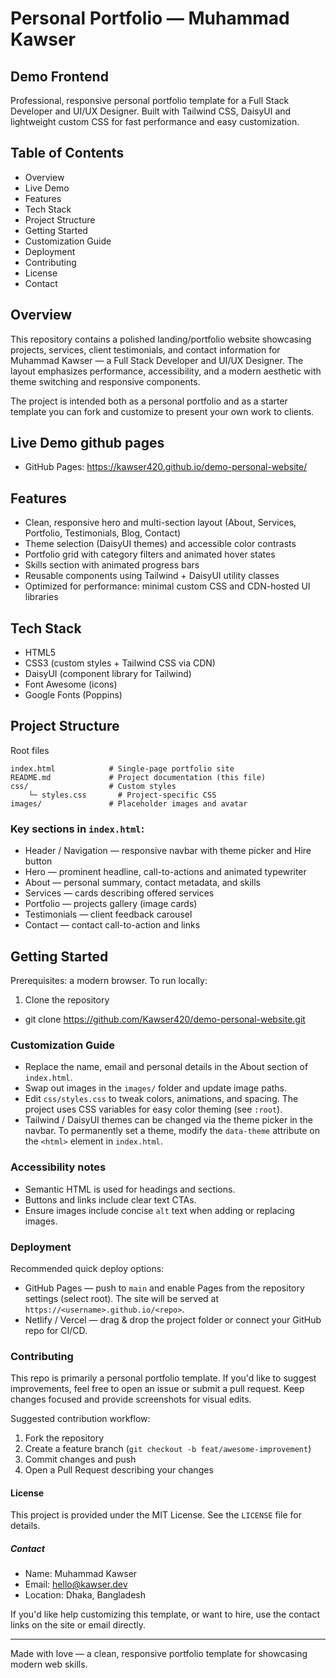 # Personal Portfolio — Muhammad Kawser

## Demo Frontend

Professional, responsive personal portfolio template for a Full Stack Developer and UI/UX Designer. Built with Tailwind CSS, DaisyUI and lightweight custom CSS for fast performance and easy customization.

## Table of Contents

- Overview
- Live Demo
- Features
- Tech Stack
- Project Structure
- Getting Started
- Customization Guide
- Deployment
- Contributing
- License
- Contact

## Overview

This repository contains a polished landing/portfolio website showcasing projects, services, client testimonials, and contact information for Muhammad Kawser — a Full Stack Developer and UI/UX Designer. The layout emphasizes performance, accessibility, and a modern aesthetic with theme switching and responsive components.

The project is intended both as a personal portfolio and as a starter template you can fork and customize to present your own work to clients.

## Live Demo github pages

- GitHub Pages: https://kawser420.github.io/demo-personal-website/

## Features

- Clean, responsive hero and multi-section layout (About, Services, Portfolio, Testimonials, Blog, Contact)
- Theme selection (DaisyUI themes) and accessible color contrasts
- Portfolio grid with category filters and animated hover states
- Skills section with animated progress bars
- Reusable components using Tailwind + DaisyUI utility classes
- Optimized for performance: minimal custom CSS and CDN-hosted UI libraries

## Tech Stack

- HTML5
- CSS3 (custom styles + Tailwind CSS via CDN)
- DaisyUI (component library for Tailwind)
- Font Awesome (icons)
- Google Fonts (Poppins)

## Project Structure

Root files

```
index.html            # Single-page portfolio site
README.md             # Project documentation (this file)
css/                  # Custom styles
	└─ styles.css       # Project-specific CSS
images/               # Placeholder images and avatar
```

### Key sections in `index.html`:

- Header / Navigation — responsive navbar with theme picker and Hire button
- Hero — prominent headline, call-to-actions and animated typewriter
- About — personal summary, contact metadata, and skills
- Services — cards describing offered services
- Portfolio — projects gallery (image cards)
- Testimonials — client feedback carousel
- Contact — contact call-to-action and links

## Getting Started

Prerequisites: a modern browser. To run locally:

1. Clone the repository

- git clone https://github.com/Kawser420/demo-personal-website.git

### Customization Guide

- Replace the name, email and personal details in the About section of `index.html`.
- Swap out images in the `images/` folder and update image paths.
- Edit `css/styles.css` to tweak colors, animations, and spacing. The project uses CSS variables for easy color theming (see `:root`).
- Tailwind / DaisyUI themes can be changed via the theme picker in the navbar. To permanently set a theme, modify the `data-theme` attribute on the `<html>` element in `index.html`.

### Accessibility notes

- Semantic HTML is used for headings and sections.
- Buttons and links include clear text CTAs.
- Ensure images include concise `alt` text when adding or replacing images.

### Deployment

Recommended quick deploy options:

- GitHub Pages — push to `main` and enable Pages from the repository settings (select root). The site will be served at `https://<username>.github.io/<repo>`.
- Netlify / Vercel — drag & drop the project folder or connect your GitHub repo for CI/CD.

### Contributing

This repo is primarily a personal portfolio template. If you'd like to suggest improvements, feel free to open an issue or submit a pull request. Keep changes focused and provide screenshots for visual edits.

Suggested contribution workflow:

1. Fork the repository
2. Create a feature branch (`git checkout -b feat/awesome-improvement`)
3. Commit changes and push
4. Open a Pull Request describing your changes

#### License

This project is provided under the MIT License. See the `LICENSE` file for details.

##### Contact

- Name: Muhammad Kawser
- Email: hello@kawser.dev
- Location: Dhaka, Bangladesh

If you'd like help customizing this template, or want to hire, use the contact links on the site or email directly.

---

Made with love — a clean, responsive portfolio template for showcasing modern web skills.

```

```
